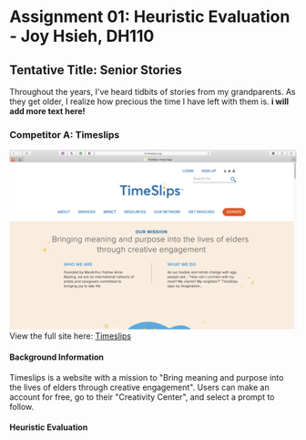 # Assignment 01: Heuristic Evaluation - Joy Hsieh, DH110
## Tentative Title: Senior Stories
Throughout the years, I've heard tidbits of stories from my grandparents. As they get older, I realize how precious the time I have left with them is. **i will add more text here!**
### Competitor A: Timeslips
![timeslips homepage](timeslips-screenshot.png)
View the full site here: [Timeslips](http://timeslips.org)
#### Background Information
Timeslips is a website with a mission to "Bring meaning and purpose into the lives of elders through creative engagement". Users can make an account for free, go to their "Creativity Center", and select a prompt to follow. 
#### Heuristic Evaluation
